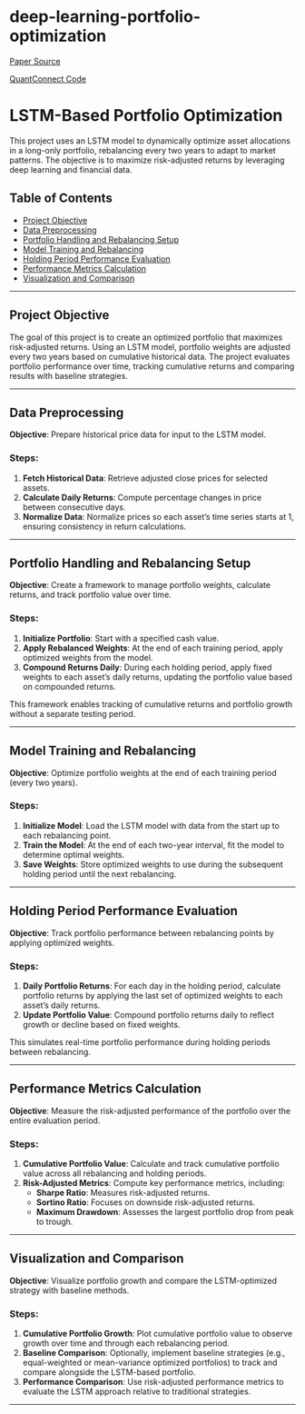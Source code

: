 # deep-learning-portfolio-optimization

[Paper Source](https://arxiv.org/pdf/2005.13665.pdf)
  

[QuantConnect Code](https://www.quantconnect.com/terminal/processCache/?request=embedded_backtest_4ebbe01bfea8c5ae6f98fcda38a50b1c.html)  
  
# LSTM-Based Portfolio Optimization

This project uses an LSTM model to dynamically optimize asset allocations in a long-only portfolio, rebalancing every two years to adapt to market patterns. The objective is to maximize risk-adjusted returns by leveraging deep learning and financial data.

## Table of Contents
- [Project Objective](#project-objective)
- [Data Preprocessing](#data-preprocessing)
- [Portfolio Handling and Rebalancing Setup](#portfolio-handling-and-rebalancing-setup)
- [Model Training and Rebalancing](#model-training-and-rebalancing)
- [Holding Period Performance Evaluation](#holding-period-performance-evaluation)
- [Performance Metrics Calculation](#performance-metrics-calculation)
- [Visualization and Comparison](#visualization-and-comparison)

---

## Project Objective
The goal of this project is to create an optimized portfolio that maximizes risk-adjusted returns. Using an LSTM model, portfolio weights are adjusted every two years based on cumulative historical data. The project evaluates portfolio performance over time, tracking cumulative returns and comparing results with baseline strategies.

---

## Data Preprocessing
**Objective**: Prepare historical price data for input to the LSTM model.
  
### Steps:
1. **Fetch Historical Data**: Retrieve adjusted close prices for selected assets.
2. **Calculate Daily Returns**: Compute percentage changes in price between consecutive days.
3. **Normalize Data**: Normalize prices so each asset’s time series starts at 1, ensuring consistency in return calculations.

---

## Portfolio Handling and Rebalancing Setup
**Objective**: Create a framework to manage portfolio weights, calculate returns, and track portfolio value over time.

### Steps:
1. **Initialize Portfolio**: Start with a specified cash value.
2. **Apply Rebalanced Weights**: At the end of each training period, apply optimized weights from the model.
3. **Compound Returns Daily**: During each holding period, apply fixed weights to each asset’s daily returns, updating the portfolio value based on compounded returns.

This framework enables tracking of cumulative returns and portfolio growth without a separate testing period.

---

## Model Training and Rebalancing
**Objective**: Optimize portfolio weights at the end of each training period (every two years).

### Steps:
1. **Initialize Model**: Load the LSTM model with data from the start up to each rebalancing point.
2. **Train the Model**: At the end of each two-year interval, fit the model to determine optimal weights.
3. **Save Weights**: Store optimized weights to use during the subsequent holding period until the next rebalancing.

---

## Holding Period Performance Evaluation
**Objective**: Track portfolio performance between rebalancing points by applying optimized weights.

### Steps:
1. **Daily Portfolio Returns**: For each day in the holding period, calculate portfolio returns by applying the last set of optimized weights to each asset’s daily returns.
2. **Update Portfolio Value**: Compound portfolio returns daily to reflect growth or decline based on fixed weights.

This simulates real-time portfolio performance during holding periods between rebalancing.

---

## Performance Metrics Calculation
**Objective**: Measure the risk-adjusted performance of the portfolio over the entire evaluation period.

### Steps:
1. **Cumulative Portfolio Value**: Calculate and track cumulative portfolio value across all rebalancing and holding periods.
2. **Risk-Adjusted Metrics**: Compute key performance metrics, including:
   - **Sharpe Ratio**: Measures risk-adjusted returns.
   - **Sortino Ratio**: Focuses on downside risk-adjusted returns.
   - **Maximum Drawdown**: Assesses the largest portfolio drop from peak to trough.

---

## Visualization and Comparison
**Objective**: Visualize portfolio growth and compare the LSTM-optimized strategy with baseline methods.

### Steps:
1. **Cumulative Portfolio Growth**: Plot cumulative portfolio value to observe growth over time and through each rebalancing period.
2. **Baseline Comparison**: Optionally, implement baseline strategies (e.g., equal-weighted or mean-variance optimized portfolios) to track and compare alongside the LSTM-based portfolio.
3. **Performance Comparison**: Use risk-adjusted performance metrics to evaluate the LSTM approach relative to traditional strategies.

---


